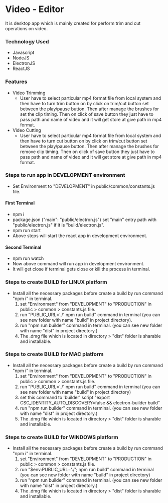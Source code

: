 # Video - Editor

It is desktop app which is mainly created for perform trim and cut operations on video.

### Technology Used

- Javascript
- NodeJS
- ElectronJS
- ReactJS

### Features

- Video Trimming
  - User have to select particular mp4 format file from local system and then have to turn trim button on by click on trim/cut button set between the play/pause button. Then after manage the brushes for set the clip timing. Then on click of save button they just have to pass path and name of video and it will get store at give path in mp4 format.
- Video Cutting
  - User have to select particular mp4 format file from local system and then have to turn cut button on by click on trim/cut button set between the play/pause button. Then after manage the brushes for remove clip timing. Then on click of save button they just have to pass path and name of video and it will get store at give path in mp4 format.

### Steps to run app in DEVELOPMENT environment

- Set Environment to "DEVELOPMENT" in public/common/constants.js file.

#### First Terminal

- npm i
- package.json ("main": "public/electron.js") set "main" entry path with "public/electron.js" if it is "build/electron.js".
- npm run start
- Above steps will start the react app in development environment.

#### Second Terminal

- npm run watch
- Now above command will run app in development environment.
- It will get close if terminal gets close or kill the process in terminal.

### Steps to create BUILD for LINUX platform

- Install all the necessary packages before create a build by run command "npm i" in terminal.
  1. set "Environment" from "DEVELOPMENT" to "PRODUCTION" in public > common > constants.js file.
  2. run "PUBLIC_URL='./' npm run build" command in terminal (you can see new folder with name "build" in project directory).
  3. run "npm run builder" command in terminal. (you can see new folder with name "dist" in project directory.)
  4. The .dmg file which is located in directory > "dist" folder is sharable and installable.

### Steps to create BUILD for MAC platform

- Install all the necessary packages before create a build by run command "npm i" in terminal.
  1. set "Environment" from "DEVELOPMENT" to "PRODUCTION" in public > common > constants.js file.
  2. run "PUBLIC_URL='./' npm run build" command in terminal (you can see new folder with name "build" in project directory)
  3. set this command to 'builder' script "export CSC_IDENTITY_AUTO_DISCOVERY=false && electron-builder build"
  4. run "npm run builder" command in terminal. (you can see new folder with name "dist" in project directory.)
  5. The .dmg file which is located in directory > "dist" folder is sharable and installable.

### Steps to create BUILD for WINDOWS platform

- Install all the necessary packages before create a build by run command "npm i" in terminal.
  1. set "Environment" from "DEVELOPMENT" to "PRODUCTION" in public > common > constants.js file.
  2. run "$env:PUBLIC_URL='./'; npm run build" command in terminal (you can see new folder with name "build" in project directory)
  3. run "npm run builder" command in terminal. (you can see new folder with name "dist" in project directory.)
  4. The .dmg file which is located in directory > "dist" folder is sharable and installable.
